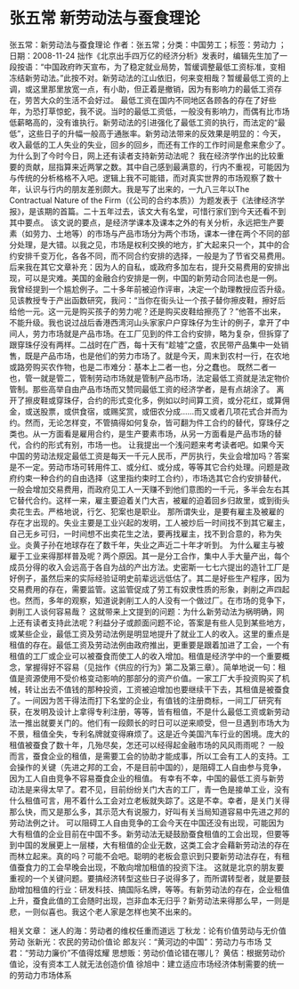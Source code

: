 # 张五常  新劳动法与蚕食理论

张五常：新劳动法与蚕食理论
作者：张五常；分类：中国劳工；标签：劳动力 ；日期：2008-11-24
拙作《北京出手四万亿的经济分析》发表时，编辑先生加了一段按语：“中国政府昨天宣布，为了稳定就业局势，暂缓调整最低工资标准，变相冻结新劳动法。”此按不对。新劳动法的江山依旧，何来变相哉？暂缓最低工资的上调，或这里那里放宽一点，有小助，但正着是撤销，因为有影响力的最低工资存在，劳苦大众的生活不会好过。
最低工资在国内不同地区各顾各的存在了好些年，为恐打草惊蛇，我不说。当时的最低工资低，一般没有影响力，而偶有比市场低薪略高的，没有谁执行。新劳动法的引进强化了最低工资的执行，而法定的“最低”，这些日子的升幅一般高于通胀率。新劳动法带来的反效果是明显的：今天，收入最低的工人失业的失业，回乡的回乡，而还有工作的工作时间是愈来愈少了。为什么到了今时今日，网上还有读者支持新劳动法呢？
我在经济学作出的比较重要的贡献，屈指算来近两掌之数。其中自己感到最满意的，行内不重视，可能因为与传统的分析格格不入吧。逻辑上我不可能错，而对真实世界的市场观察了数十年，认识与行内的朋友差别颇大。我是写了出来的，一九八三年以The Contractual Nature of the Firm（《公司的合约本质》）为题发表于《法律经济学报》，是该期的首篇。二十五年过去，该文大有名堂，可惜行家们到今天还看不到其中要点。
该文说的要点，是经济学课本及课本之外的有关分析，永远把生产要素（如劳力、土地等）的市场与产品市场分为两个市场，课本一律在两个不同的部分处理，是大错。以我之见，市场是权利交换的地方，扩大起来只一个，其中的合约安排千变万化，各各不同，而不同合约安排的选择，一般是为了节省交易费用。后来我在其它文章补充：因为人的自私，或政府多加左右，提升交易费用的安排出现，可以是灾难。美国的金融合约安排是一例，中国的新劳动合同法也是一例。
我曾经提到一个尴尬例子。二十多年前被迫作评审，决定一个助理教授应否升级。见该教授专于产出函数研究，我问：“当你在街头让一个孩子替你擦皮鞋，擦好后给他一元。这一元是购买孩子的劳力呢？还是购买皮鞋给擦亮了？”他答不出来，不能升级。我也说过战后香港西湾河山头家家户户穿珠仔为生计的例子，拿开了中间人，劳力市场就是产品市场。在工厂见到的件工合约安排，略为复杂，但拆穿了跟穿珠仔没有两样。二战时在广西，每十天有“趁墟”之盛，农民带产品集中一处销售，既是产品市场，也是他们的劳力市场了。就是今天，周末到农村一行，在农地或路旁购买农作物，也是二市难分：基本上二者一也，分之蠢也。
既然二者一也，管一就是管二，管制劳动市场就是管制产品市场，法定最低工资就是法定物价管制。那些高举自由产品市场而又赞同最低工资的经济学者，是有点胡涂了。
离开了擦皮鞋或穿珠仔，合约的形式变化多，例如以时间算工资，或分花红，或算佣金，或送股票，或供食宿，或赐奖赏，或佃农分成……而又或者几项花式合并而为约。然而，无论怎样变，不管搞得如何复杂，皆可翻为件工合约的替代，穿珠仔之类也。从一方面看是雇用合约，是生产要素市场，从另一方面看是产品市场的替代，合约的形式有别，市场一也。
让我提出一个浅问题来考考读者吧。如果今天中国的劳动法规定最低工资是每天一千元人民币，严厉执行，失业会增加吗？答案是不一定。劳动市场可转用件工、或分红、或分成，等等其它合约处理。问题是政府约束一种合约的自由选择（这里指约束时工合约），市场选其它合约安排替代，一般会增加交易费用，而政府见工人一天赚不到他们意图的一千元，多半会左右其它替代合约。这样一来，雇主要迫着关门大吉，被雇的迫着回乡归故里，或到街头卖花生去。严格地说，行乞、犯案也是职业。
那所谓失业，是要有雇主及被雇的存在才出现的。失业主要是工业兴起的发明，工人被炒后一时间找不到其它雇主，自己无乡可归，一时间想不出卖花生之法，要再找雇主，找不到合意的，称为失业。炎黄子孙在地球存在了数千年，失业之声近二十年才听到。
为什么雇主与被雇于工业来得那样普及呢？两个原因。其一是分工合作，集中人手大量产出，每个成员分得的收入会远高于各自为战的产出方法。史密斯一七七六提出的造针工厂是好例子，虽然后来的实际经验证明史前辈远远低估了。其二是好些生产程序，因为交易费用的存在，需要监管。这监管促成了劳工有奴隶性质的形象，剥削之声四起也。然而，多年的观察，知道说剥削工人的人没有一个做过厂。在市场的竞争下，剥削工人谈何容易哉？
这就带来上文提到的问题：为什么新劳动法为祸明确，网上还有读者支持此法呢？利益分子或颜面问题不论，答案是有些人见到某些地方，或某些企业，最低工资及劳动法例是明显地提升了就业工人的收入。这里的重点是租值的存在。最低工资及劳动法例由政府推出，更重要是跟着加进了工会，一个有租值的工厂或企业可以被蚕食而使工人的收入增加。租值是经济学中的一个重要概念，掌握得好不容易（见拙作《供应的行为》第二及第三章）。简单地说一句：租值是资源使用不受价格变动影响的那部分的资产价值。一家工厂大手投资购买了机械，转让出去不值钱的那种投资，工资被迫增加也要继续干下去，其租值是被蚕食了。一间因为苦干得法而打下名堂的企业，有值钱的注册商标，一间工厂研究有获，在发明及设计上拿得专利注册，等等，皆有租值，不是什么最低工资或新劳动法一推出就要关门的。他们有一段颇长的时日可以逆来顺受，但一旦遇到市场大为不景，租值全失，专利名牌就变得麻烦了。这是近今美国汽车行业的困境。庞大的租值被蚕食了数十年，几殆尽矣，怎还可以经得起金融市场的风风雨雨呢？
一般而言，蚕食企业的租值，是需要工会的协助才能成事，所以工会有工人的支持。工会操作的关键（先进之邦的工会，不是目前中国的），是阻碍工人自由参与竞争，因为工人自由竞争不容易蚕食企业的租值。
有幸有不幸，中国的最低工资与新劳动法是来得太早了。君不见，目前纷纷关门大吉的工厂，青一色是接单工业，没有什么租值可言，用不着什么工会对立老板就失踪了。这是不幸。幸者，是关门关得那么快，而又是那么多，其示范大有说服力，好叫有关当局知道容易中先进之邦的劳动法例之计。
可以阻碍工人自由竞争的工会今天在中国还没有出现，可能因为大有租值的企业目前在中国不多。新劳动法无疑鼓励蚕食租值的工会出现，但要等到中国的发展更上一层楼，大有租值的企业无数，这类工会才会藉新劳动法的存在而林立起来。真的吗？可能不会吧。聪明的老板会意识到只要新劳动法存在，有租值蚕食力的工会早晚会出现，不敢向增加租值的投资下注。
这就是北京的朋友要重视的一个关键问题。要搞经济转型这些日子说得多了，而所谓转型者，就是要鼓励增加租值的行业：研发科技、搞国际名牌，等等。有新劳动法的存在，企业租值上升，蚕食此值的工会随时出现，岂非血本无归乎？新劳动法来得那么早，一则是悲，一则似喜也。我这个老人家是怎样也笑不出来的。

相关文章：
迷人的海：劳动者的维权任重而道远
丁秋龙：论有价值劳动与无价值劳动
张新光：农民的劳动价值论
郎友兴：“黄河边的中国”：劳动力与市场
艾君：“劳动力廉价”不值得炫耀
思想贩：劳动价值论错在哪儿？
黄佶：根据劳动价值论，没有资本工人就无法创造价值
徐旭中：建立适应市场经济体制需要的统一的劳动力市场体系